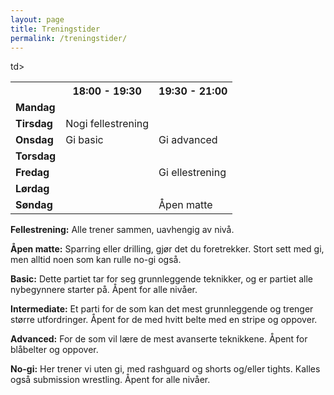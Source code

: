 ```yaml
---
layout: page
title: Treningstider
permalink: /treningstider/
---
```


<table>
<tr><th></th><th>18:00 - 19:30</th><th>19:30 - 21:00</th></tr>
<tr><td style="font-weight: bold;">Mandag</td><td></td><td></td><!-- td></td --></tr>
<tr><td style="font-weight: bold;">Tirsdag</td>td></td><td>Nogi fellestrening</td><!-- td>Nogi intermediate</td --></tr>
<tr><td style="font-weight: bold;">Onsdag</td><td>Gi basic</td><td>Gi advanced</td></tr>
<tr><td style="font-weight: bold;">Torsdag</td><td></td><td></td><!-- td></td --></tr>
<tr><td style="font-weight: bold;">Fredag</td><td></td><td>Gi ellestrening</td><!-- td></td --></tr>
<tr><td style="font-weight: bold;">Lørdag</td><td></td><td></td><!-- td></td --></tr>
<tr><td style="font-weight: bold;">Søndag</td><td></td><td>Åpen matte</td><!-- td></td --></tr>
</table>

<b>Fellestrening:</b> Alle trener sammen, uavhengig av nivå.

<b>Åpen matte:</b> Sparring eller drilling, gjør det du foretrekker. Stort sett med gi, men alltid noen som kan rulle no-gi også.

<b>Basic:</b> Dette partiet tar for seg grunnleggende teknikker, og er partiet alle nybegynnere starter på. Åpent for alle nivåer.

<b>Intermediate:</b> Et parti for de som kan det mest grunnleggende og trenger større utfordringer. Åpent for de med hvitt belte med en stripe og oppover.

<b>Advanced:</b> For de som vil lære de mest avanserte teknikkene. Åpent for blåbelter og oppover.

<b>No-gi:</b> Her trener vi uten gi, med rashguard og shorts og/eller tights. Kalles også submission wrestling. Åpent for alle nivåer.
